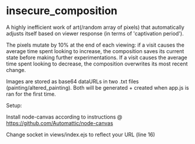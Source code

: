# insecure_composition
A highly inefficient work of art(/random array of pixels) that automatically adjusts itself based on viewer response (in terms of 'captivation period').

The pixels mutate by 10% at the end of each viewing: if a visit causes the average time spent looking to increase, the composition saves its current state before making further experimentations. If a visit causes the average time spent looking to decrease, the composition overwrites its most recent change.

Images are stored as base64 dataURLs in two .txt files (painting/altered_painting). Both will be generated + created when app.js is ran for the first time.


Setup:

Install node-canvas according to instructions @ https://github.com/Automattic/node-canvas

Change socket in views/index.ejs to reflect your URL (line 16)

